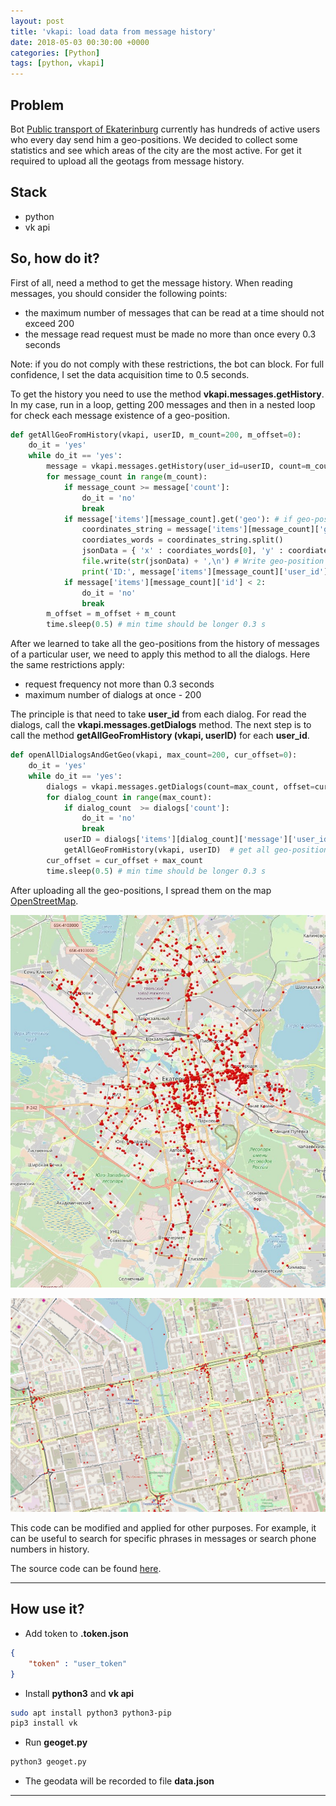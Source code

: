 ```yaml
---
layout: post
title: 'vkapi: load data from message history'
date: 2018-05-03 00:30:00 +0000
categories: [Python]
tags: [python, vkapi]
---
```


## Problem

Bot [Public transport of Ekaterinburg](https://vk.com/transportekb) currently has hundreds of active users who every day send him a geo-positions. We decided to collect some statistics and see which areas of the city are the most active. For get it required to upload all the geotags from message history.

## Stack

* python
* vk api

## So, how do it?

First of all, need a method to get the message history. When reading messages, you should consider the following points:
* the maximum number of messages that can be read at a time should not exceed 200
* the message read request must be made no more than once every 0.3 seconds

Note: if you do not comply with these restrictions, the bot can block. For full confidence, I set the data acquisition time to 0.5 seconds.

To get the history you need to use the method **vkapi.messages.getHistory**.  In my case, run in a loop, getting 200 messages and then in a nested loop for check each message existence of a geo-position.

```python
def getAllGeoFromHistory(vkapi, userID, m_count=200, m_offset=0):
    do_it = 'yes'
    while do_it == 'yes':
        message = vkapi.messages.getHistory(user_id=userID, count=m_count, offset=m_offset)
        for message_count in range(m_count):
            if message_count >= message['count']:
                do_it = 'no'
                break
            if message['items'][message_count].get('geo'): # if geo-position finded in message
                coordinates_string = message['items'][message_count]['geo']['coordinates']
                coordiates_words = coordinates_string.split()
                jsonData = { 'x' : coordiates_words[0], 'y' : coordiates_words[1] }
                file.write(str(jsonData) + ',\n') # Write geo-position to json file
                print('ID:', message['items'][message_count]['user_id'], jsonData)
            if message['items'][message_count]['id'] < 2:
                do_it = 'no'
                break
        m_offset = m_offset + m_count
        time.sleep(0.5) # min time should be longer 0.3 s
```

After we learned to take all the geo-positions from the history of messages of a particular user, we need to apply this method to all the dialogs. Here the same restrictions apply:
* request frequency not more than 0.3 seconds
* maximum number of dialogs at once - 200

The principle is that need to take **user_id** from each dialog. For read the dialogs, call the **vkapi.messages.getDialogs** method. The next step is to call the method **getAllGeoFromHistory (vkapi, userID)** for each **user_id**.

```python
def openAllDialogsAndGetGeo(vkapi, max_count=200, cur_offset=0):
    do_it = 'yes'
    while do_it == 'yes':
        dialogs = vkapi.messages.getDialogs(count=max_count, offset=cur_offset)
        for dialog_count in range(max_count):
            if dialog_count  >= dialogs['count']:
                do_it = 'no'
                break
            userID = dialogs['items'][dialog_count]['message']['user_id']
            getAllGeoFromHistory(vkapi, userID)  # get all geo-positions from history          
        cur_offset = cur_offset + max_count
        time.sleep(0.5) # min time should be longer 0.3 s
```

After uploading all the geo-positions, I spread them on the map [OpenStreetMap](https://openstreetmap.ru).

![MAP1](assets/img/0001/1.jpg)

![MAP2](assets/img/0001/2.jpg)

This code can be modified and applied for other purposes. For example, it can be useful to search for specific phrases in messages or search phone numbers in history.

The source code can be found [here](https://github.com/techlinked/vkapi-download-all-message-history).

----------------

## How use it?

* Add token to **.token.json**

```json
{
    "token" : "user_token"
}
```

* Install **python3** and **vk api**

```bash
sudo apt install python3 python3-pip
pip3 install vk
```

* Run **geoget.py**

```bash
python3 geoget.py
```

* The geodata will be recorded to file **data.json**

----------------

